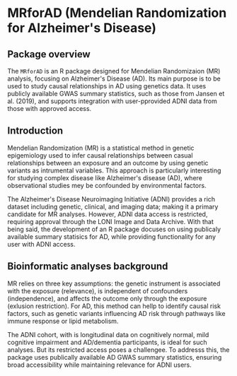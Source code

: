 # MRforAD (Mendelian Randomization for Alzheimer's Disease)

## Package overview
The `MRforAD` is an R package designed for Mendelian Randomizaion (MR) analysis, focusing on Alzheimer's Disease (AD). 
Its main purpose is to be used to study causal relationships in AD using genetics data. 
It uses publicly available GWAS summary statistics, such as those from Jansen et al. (2019), 
and supports integration with user-pprovided ADNI data from those with approved access.

## Introduction
Mendelian Randomization (MR) is a statistical method in genetic epigemiology used to infer causal relationships 
between casual relationships between an exposure and an outcome by using genetic variants as intrumental variables. 
This approach is particularly interesting for studying complex disease like Alzheimer's disease (AD), 
where observational studies mey be confounded by environmental factors. 

The Alzheimer's Disease Neuroimaging Initiative (ADNI) provides a rich dataset including genetic, clinical,
and imaging data; making it a primary candidate for MR analyses. However, ADNI data access is restricted, 
requiring approval through the LONI Image and Data Archive. 
With that being said, the development of an R package docuses on using publicaly available summary statisics for AD,
while providing functionality for any user with ADNI access. 

## Bioinformatic analyses background
MR relies on three key assumptions: the genetic instrument is associated with the exposure (relevance), is independent 
of confounders (independence), and affects the outcome only through the exposure (exlusion restriction). 
For AD, this method can hellp to identify causal risk factors, such as genetic variants influencing AD risk
through pathways like immune response or lipid metabolism. 

The ADNI cohort, with is longitudinal data on cognitively normal, mild cognitive impairment and AD/dementia participants, 
is ideal for such analyses. But its restricted access poses a challengee. 
To addresss this, the package uses publically available AD GWAS summary statistics, ensuring broad accessibility 
while maintaining relevance for ADNI users.
